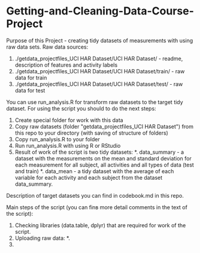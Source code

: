 # Getting-and-Cleaning-Data-Course-Project
Purpose of this Project - creating tidy datasets of measurements with using raw data sets.
Raw data sources:
1. ./getdata_projectfiles_UCI HAR Dataset/UCI HAR Dataset/ - readme, description of features and activity labels
2. ./getdata_projectfiles_UCI HAR Dataset/UCI HAR Dataset/train/ - raw data for train
3. ./getdata_projectfiles_UCI HAR Dataset/UCI HAR Dataset/test/ - raw data for test

You can use run_analysis.R for transform raw datasets to the target tidy dataset.
For using the script you should to do the next steps:
1. Create special folder for work with this data
2. Copy raw datasets (folder "getdata_projectfiles_UCI HAR Dataset") from this repo to your directory (with saving of structure of folders)
3. Copy run_analysis.R to your folder
4. Run run_analysis.R with using R or RStudio
5. Result of work of the script is two tidy datasets:
*. data_summary - a dataset with the measurements on the mean and standard deviation for each measurement for all subject, all activities and all types of data (test and train)
*. data_mean - a tidy dataset with the average of each variable for each activity and each subject from the dataset data_summary. 

Description of target datasets you can find in codebook.md in this repo.

Main steps of the script (you can finв more detail comments in the text of the script):
1. Checking libraries (data.table, dplyr) that are required for work of the script.
2. Uploading raw data:
*. 
3. 



